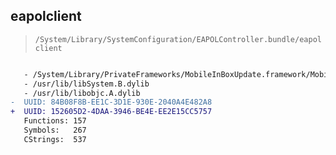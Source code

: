 ## eapolclient

> `/System/Library/SystemConfiguration/EAPOLController.bundle/eapolclient`

```diff

   - /System/Library/PrivateFrameworks/MobileInBoxUpdate.framework/MobileInBoxUpdate
   - /usr/lib/libSystem.B.dylib
   - /usr/lib/libobjc.A.dylib
-  UUID: 84B08F8B-EE1C-3D1E-930E-2040A4E482A8
+  UUID: 152605D2-4DAA-3946-BE4E-EE2E15CC5757
   Functions: 157
   Symbols:   267
   CStrings:  537

```
